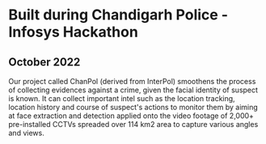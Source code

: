 # Built during Chandigarh Police - Infosys Hackathon
## October 2022 


Our project called ChanPol (derived from InterPol) smoothens the process of collecting evidences against a crime, given the facial identity of suspect is known. It can collect important intel such as the location tracking, location history and course of suspect's actions to monitor them by aiming at face extraction and detection applied onto the video footage of 2,000+ pre-installed CCTVs spreaded over 114 km2 area to capture various angles and views.
